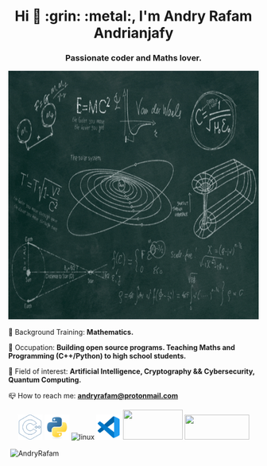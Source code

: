 <h1 align="center"> Hi 👋 :grin: :metal:, I'm Andry Rafam Andrianjafy </h1>

<h3 align="center"> Passionate coder and Maths lover. </h3>

<p align="center"> <img src="https://github.com/AndryRafam/andryrafam/blob/main/Maths.gif" width="1400" height="500"/>

:blue_book: Background Training: **Mathematics.**

:scroll: Occupation: **Building open source programs. Teaching Maths and Programming (C++/Python) to high school students.**

:strawberry: Field of interest: **Artificial Intelligence, Cryptography && Cybersecurity, Quantum Computing.**

:mailbox_closed: How to reach me: **andryrafam@protonmail.com**

<p align="center"> <img src="https://github.com/devicons/devicon/blob/master/icons/cplusplus/cplusplus-line.svg" width="50" height="50"/> <img src="https://github.com/devicons/devicon/blob/master/icons/python/python-original.svg" width="50" height="50"/> <img src="https://github.com/simple-icons/simple-icons/blob/develop/icons/linux.svg" alt="linux" width="50" height="50"/> <img src="https://github.com/AndryRafam/andryrafam/blob/main/vscode.png" width="50" height="50"/> <img src="https://github.com/valohai/ml-logos/blob/master/keras-text.svg" width="120" height="60"/> <img src="https://upload.wikimedia.org/wikipedia/commons/2/22/Crypto%2B%2B-logo.png" width="130" height="50"/>
 
<p>&nbsp;<img align="center" src="https://github-readme-stats.vercel.app/api?username=AndryRafam&show_icons=true" alt="AndryRafam" /></p>
